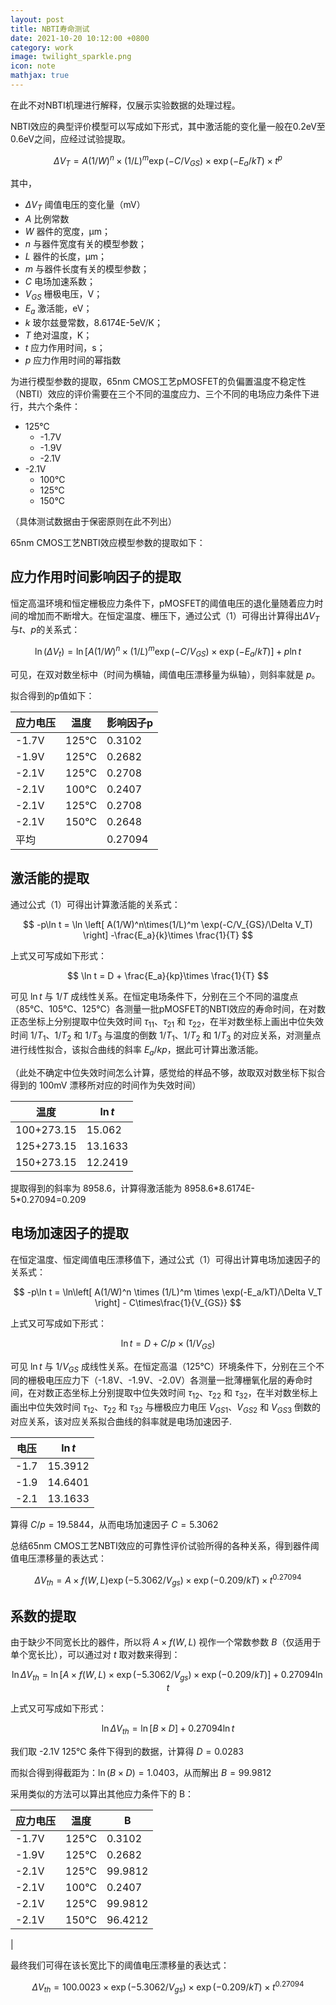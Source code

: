 ```yaml
---
layout: post
title: NBTI寿命测试
date: 2021-10-20 10:12:00 +0800
category: work
image: twilight_sparkle.png
icon: note
mathjax: true
---
```


在此不对NBTI机理进行解释，仅展示实验数据的处理过程。

<!--more-->

NBTI效应的典型评价模型可以写成如下形式，其中激活能的变化量一般在0.2eV至0.6eV之间，应经过试验提取。

$$
\Delta V_T = A (1/W)^n \times (1/L)^m \exp(-C/V_{GS}) \times \exp(-E_a/kT)\times t^p
$$

其中，

- $\Delta V_T$ 阈值电压的变化量（mV）
- $A$ 比例常数
- $W$ 器件的宽度，μm；
- $n$ 与器件宽度有关的模型参数；
- $L$ 器件的长度，μm；
- $m$ 与器件长度有关的模型参数；
- $C$ 电场加速系数；
- $V_{GS}$ 栅极电压，V；
- $E_a$ 激活能，eV；
- $k$ 玻尔兹曼常数，8.6174E-5eV/K；
- $T$ 绝对温度，K；
- $t$ 应力作用时间，s；
- $p$ 应力作用时间的幂指数

为进行模型参数的提取，65nm CMOS工艺pMOSFET的负偏置温度不稳定性（NBTI）效应的评价需要在三个不同的温度应力、三个不同的电场应力条件下进行，共六个条件：

- 125℃
  - -1.7V
  - -1.9V
  - -2.1V
- -2.1V
  - 100℃
  - 125℃
  - 150℃

（具体测试数据由于保密原则在此不列出）

65nm CMOS工艺NBTI效应模型参数的提取如下：

## 应力作用时间影响因子的提取

恒定高温环境和恒定栅极应力条件下，pMOSFET的阈值电压的退化量随着应力时间的增加而不断增大。在恒定温度、栅压下，通过公式（1）可得出计算得出$\Delta V_T$与$t$、$p$的关系式：

$$
\ln(\Delta V_t) = \ln \left[ A (1/W)^n \times (1/L)^m \exp(-C/V_{GS}) \times \exp(-E_a/kT) \right] + p\ln t
$$

可见，在双对数坐标中（时间为横轴，阈值电压漂移量为纵轴），则斜率就是 $p$。

拟合得到的p值如下：

| 应力电压 | 温度 | 影响因子p |
| -------- | ---- | --------- |
| -1.7V    | 125℃ | 0.3102    |
| -1.9V    | 125℃ | 0.2682    |
| -2.1V    | 125℃ | 0.2708    |
| -2.1V    | 100℃ | 0.2407    |
| -2.1V    | 125℃ | 0.2708    |
| -2.1V    | 150℃ | 0.2648    |
| 平均     |      | 0.27094   |

## 激活能的提取

通过公式（1）可得出计算激活能的关系式：

$$
-p\ln t = \ln \left[ A(1/W)^n\times(1/L)^m \exp(-C/V_{GS}/\Delta V_T) \right] -\frac{E_a}{k}\times \frac{1}{T}
$$

上式又可写成如下形式：

$$
\ln t = D + \frac{E_a}{kp}\times \frac{1}{T}
$$

可见 $\ln t$ 与 $1/T$ 成线性关系。在恒定电场条件下，分别在三个不同的温度点（85℃、105℃、125℃）各测量一批pMOSFET的NBTI效应的寿命时间，在对数正态坐标上分别提取中位失效时间 $\tau_{11}$、$\tau_{21}$ 和 $\tau_{22}$，在半对数坐标上画出中位失效时间 $1/T_1$、$1/T_2$ 和 $1/T_3$ 与温度的倒数 $1/T_1$、$1/T_2$ 和 $1/T_3$ 的对应关系，对测量点进行线性拟合，该拟合曲线的斜率 $E_a/kp$，据此可计算出激活能。

（此处不确定中位失效时间怎么计算，感觉给的样品不够，故取双对数坐标下拟合得到的 100mV 漂移所对应的时间作为失效时间）

| 温度       | $\ln t$ |
| ---------- | ------- |
| 100+273.15 | 15.062  |
| 125+273.15 | 13.1633 |
| 150+273.15 | 12.2419 |

提取得到的斜率为 8958.6，计算得激活能为 8958.6\*8.6174E-5\*0.27094=0.209

## 电场加速因子的提取

在恒定温度、恒定阈值电压漂移值下，通过公式（1）可得出计算电场加速因子的关系式：

$$
-p\ln t = \ln\left[ A(1/W)^n \times (1/L)^m \times \exp(-E_a/kT)/\Delta V_T \right] - C\times\frac{1}{V_{GS}}
$$

上式又可写成如下形式：

$$
\ln t = D+C/p\times (1/V_{GS})
$$

可见 $\ln t$ 与 $1/V_{GS}$ 成线性关系。在恒定高温（125℃）环境条件下，分别在三个不同的栅极电压应力下（-1.8V、-1.9V、-2.0V）各测量一批薄栅氧化层的寿命时间，在对数正态坐标上分别提取中位失效时间 $\tau_{12}$、$\tau_{22}$ 和 $\tau_{32}$，在半对数坐标上画出中位失效时间 $\tau_{12}$、$\tau_{22}$ 和 $\tau_{32}$ 与栅极应力电压 $V_{GS1}$、$V_{GS2}$ 和 $V_{GS3}$ 倒数的对应关系，该对应关系拟合曲线的斜率就是电场加速因子.

| 电压 | $\ln t$ |
| ---- | ------- |
| -1.7 | 15.3912 |
| -1.9 | 14.6401 |
| -2.1 | 13.1633 |

算得 $C/p = 19.5844$，从而电场加速因子 $C=5.3062$

总结65nm CMOS工艺NBTI效应的可靠性评价试验所得的各种关系，得到器件阈值电压漂移量的表达式：

$$
\Delta V_{th} = A \times f(W,L) \exp(-5.3062/V_{gs}) \times \exp(-0.209/kT)\times t^{0.27094}
$$

## 系数的提取

由于缺少不同宽长比的器件，所以将 $A\times f(W,L)$ 视作一个常数参数 $B$（仅适用于单个宽长比），可以通过对 $t$ 取对数来得到：

$$
\ln \Delta V_{th} = \ln \left[ A\times f(W,L) \times \exp(-5.3062/V_{gs}) \times \exp(-0.209/kT) \right]+0.27094 \ln t
$$

上式又可写成如下形式：

$$
\ln \Delta V_{th} = \ln \left[ B \times D \right]+0.27094 \ln t
$$

我们取 -2.1V 125℃ 条件下得到的数据，计算得 $D=0.0283$

而拟合得到得截距为：$\ln(B\times D)=1.0403$，从而解出 $B=99.9812$

采用类似的方法可以算出其他应力条件下的 B：

| 应力电压 | 温度 | B       |
| -------- | ---- | ------- |
| -1.7V    | 125℃ | 0.3102  |
| -1.9V    | 125℃ | 0.2682  |
| -2.1V    | 125℃ | 99.9812 |
| -2.1V    | 100℃ | 0.2407  |
| -2.1V    | 125℃ | 99.9812 |
| -2.1V    | 150℃ | 96.4212 |

|

最终我们可得在该长宽比下的阈值电压漂移量的表达式：

$$
\Delta V_{th} = 100.0023 \times \exp(-5.3062/V_{gs}) \times \exp(-0.209/kT)\times t^{0.27094}
$$
